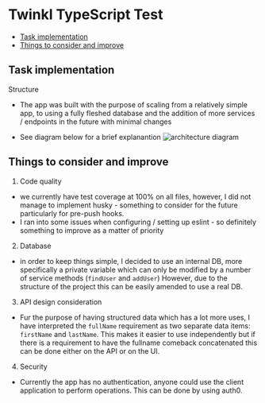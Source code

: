 # Twinkl TypeScript Test

- [Task implementation](#task-implementation)
- [Things to consider and improve](#things-to-consider-and-improve)

## Task implementation

Structure

- The app was built with the purpose of scaling from a relatively simple app, to using a fully fleshed database and the addition of more services / endpoints in the future with minimal changes

- See diagram below for a brief explanantion
  ![architecture diagram](<Screenshot 2025-03-02 at 20.24.40.png>)

## Things to consider and improve

1.  Code quality

- we currently have test coverage at 100% on all files, however, I did not manage to implement husky - something to consider for the future particularly for pre-push hooks.
- I ran into some issues when configuring / setting up eslint - so definitely something to improve as a matter of priority

2. Database

- in order to keep things simple, I decided to use an internal DB, more specifically a private variable which can only be modified by a number of service methods (`findUser` and `addUser`)
  However, due to the structure of the project this can be easily amended to use a real DB.

3. API design consideration

- Fur the purpose of having structured data which has a lot more uses, I have interpreted the `fullName` requirement as two separate data items: `firstName` and `lastName`. This makes it easier to use independently but if there is a requirement to have the fullname comeback concatenated this can be done either on the API or on the UI.

4. Security

- Currently the app has no authentication, anyone could use the client application to perform operations. This can be done by using auth0.
